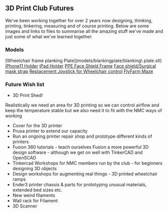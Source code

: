 ## 3D Print Club Futures

We've been working together for over 2 years now designing, thinking, printing, tinkering, measuring and of course printing. Below are some images and links to files to summarise all the amazing stuff we've made and just some of what we've learned together. 


### Models

[Wheelchair frame planking Plate](models/blankingplate/blanking\ plate.stl)
[iPhone11 Holder](models/Dennis_Phone_Holder/iphone11_holder.stl)
[iPad Holder](models/Dennis_Phone_Holder/iPadLandscape.stl)
[PPE Face Shield Frame](models/faceshields/MedicalFaceShieldFixed.stl)
[Face shield/Surgical mask strap](models/faceshields/MaskStrap.stl)
[Replacement Joystick for Wheelchair control](#)
[FlyFarm Maze](#)


### Future Wish list

* 3D Print Shed!

Realistically we need an area for 3D printing so we can control airflow and keep the temperature stable but we also need it to fit with the NMC ways of working  
* Cover for the 3D printer 
* Prusa printer to extend our capacity
* Run an ongoing printer repair shop and prototype different kinds of printers
* Fusion 360 tutorials - teach ourselves Fusion a  more powerful 3D design software - although we get on well with TinkerCAD and OpenSCAD
* Tinkercad Workshops for NMC members run by the club - for beginners designing 3D objects
* Design workshops for augmenting real things - 3D printed wheelchair ramps
* Ender3 printer chassis & parts for prototyping unusual materials, extended bed sizes etc.
* New weird filaments
* Wall rack for Filament 
* 3D Scanner
 



